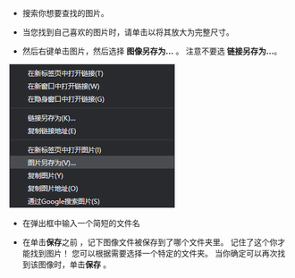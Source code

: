 - 搜索你想要查找的图片。

- 当您找到自己喜欢的图片时，请单击以将其放大为完整尺寸。

- 然后右键单击图片，然后选择 **图像另存为...** 。 注意不要选 **链接另存为...**。

![选中 图像另存为 的菜单](images/saveImgAs.png)

- 在弹出框中输入一个简短的文件名

- 在单击**保存**之前 ，记下图像文件被保存到了哪个文件夹里。 记住了这个你才能找到图片！ 您可以根据需要选择一个特定的文件夹。 当你确定可以再次找到该图像时，单击**保存** 。